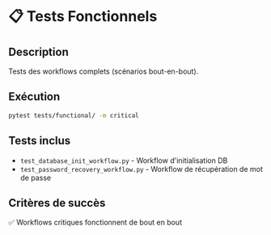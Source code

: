 # 📋 Tests Fonctionnels

## Description

Tests des workflows complets (scénarios bout-en-bout).

## Exécution

```bash
pytest tests/functional/ -m critical
```

## Tests inclus

- `test_database_init_workflow.py` - Workflow d'initialisation DB
- `test_password_recovery_workflow.py` - Workflow de récupération de mot de passe

## Critères de succès

✅ Workflows critiques fonctionnent de bout en bout
